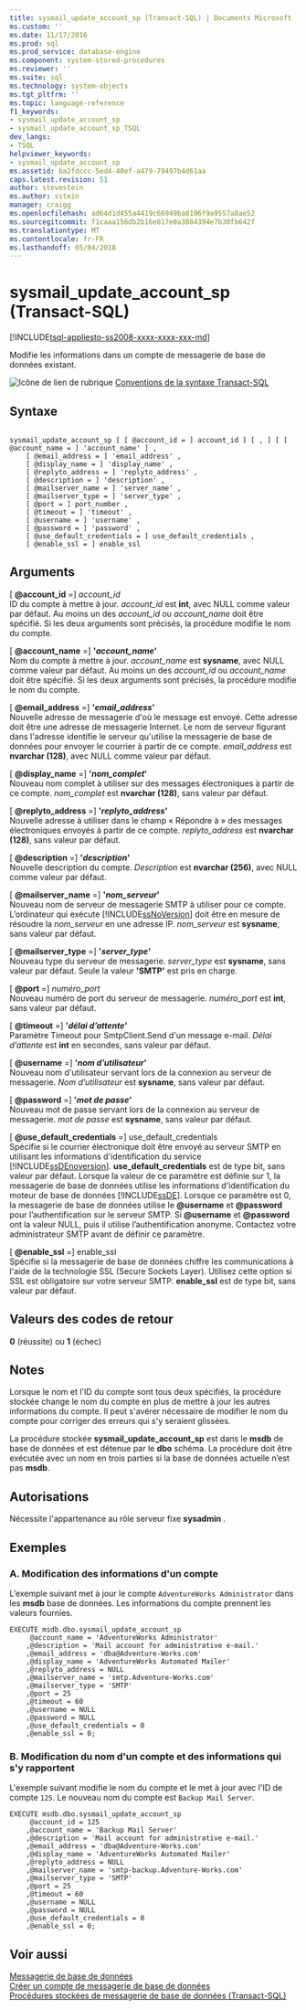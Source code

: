 ```yaml
---
title: sysmail_update_account_sp (Transact-SQL) | Documents Microsoft
ms.custom: ''
ms.date: 11/17/2016
ms.prod: sql
ms.prod_service: database-engine
ms.component: system-stored-procedures
ms.reviewer: ''
ms.suite: sql
ms.technology: system-objects
ms.tgt_pltfrm: ''
ms.topic: language-reference
f1_keywords:
- sysmail_update_account_sp
- sysmail_update_account_sp_TSQL
dev_langs:
- TSQL
helpviewer_keywords:
- sysmail_update_account_sp
ms.assetid: ba2fdccc-5ed4-40ef-a479-79497b4d61aa
caps.latest.revision: 51
author: stevestein
ms.author: sstein
manager: craigg
ms.openlocfilehash: ad64d1d455a4419c66949ba0196f9a9557a8ae52
ms.sourcegitcommit: f1caaa156db2b16e817e0a3884394e7b30fb642f
ms.translationtype: MT
ms.contentlocale: fr-FR
ms.lasthandoff: 05/04/2018
---
```

# <a name="sysmailupdateaccountsp-transact-sql"></a>sysmail_update_account_sp (Transact-SQL)
[!INCLUDE[tsql-appliesto-ss2008-xxxx-xxxx-xxx-md](../../includes/tsql-appliesto-ss2008-xxxx-xxxx-xxx-md.md)]

  Modifie les informations dans un compte de messagerie de base de données existant.  
 
 
 ![Icône de lien de rubrique](../../database-engine/configure-windows/media/topic-link.gif "Icône lien de rubrique") [Conventions de la syntaxe Transact-SQL](../../t-sql/language-elements/transact-sql-syntax-conventions-transact-sql.md)  
  
## <a name="syntax"></a>Syntaxe  
  
```  
  
sysmail_update_account_sp [ [ @account_id = ] account_id ] [ , ] [ [ @account_name = ] 'account_name' ] ,  
    [ @email_address = ] 'email_address' ,   
    [ @display_name = ] 'display_name' ,   
    [ @replyto_address = ] 'replyto_address' ,  
    [ @description = ] 'description' ,   
    [ @mailserver_name = ] 'server_name' ,   
    [ @mailserver_type = ] 'server_type' ,   
    [ @port = ] port_number ,   
    [ @timeout = ] 'timeout' ,  
    [ @username = ] 'username' ,  
    [ @password = ] 'password' ,  
    [ @use_default_credentials = ] use_default_credentials ,  
    [ @enable_ssl = ] enable_ssl   
```  
  
## <a name="arguments"></a>Arguments  
 [ **@account_id** =] *account_id*  
 ID du compte à mettre à jour. *account_id* est **int**, avec NULL comme valeur par défaut. Au moins un des *account_id* ou *account_name* doit être spécifié. Si les deux arguments sont précisés, la procédure modifie le nom du compte.  
  
 [ **@account_name** =] **'***account_name***'**  
 Nom du compte à mettre à jour. *account_name* est **sysname**, avec NULL comme valeur par défaut. Au moins un des *account_id* ou *account_name* doit être spécifié. Si les deux arguments sont précisés, la procédure modifie le nom du compte.  
  
 [ **@email_address** =] **'***email_address***'**  
 Nouvelle adresse de messagerie d'où le message est envoyé. Cette adresse doit être une adresse de messagerie Internet. Le nom de serveur figurant dans l'adresse identifie le serveur qu'utilise la messagerie de base de données pour envoyer le courrier à partir de ce compte. *email_address* est **nvarchar (128)**, avec NULL comme valeur par défaut.  
  
 [ **@display_name** =] **'***nom_complet***'**  
 Nouveau nom complet à utiliser sur des messages électroniques à partir de ce compte. *nom_complet* est **nvarchar (128)**, sans valeur par défaut.  
  
 [ **@replyto_address** =] **'***replyto_address***'**  
 Nouvelle adresse à utiliser dans le champ « Répondre à » des messages électroniques envoyés à partir de ce compte. *replyto_address* est **nvarchar (128)**, sans valeur par défaut.  
  
 [ **@description** =] **'***description***'**  
 Nouvelle description du compte. *Description* est **nvarchar (256)**, avec NULL comme valeur par défaut.  
  
 [ **@mailserver_name** =] **'***nom_serveur***'**  
 Nouveau nom de serveur de messagerie SMTP à utiliser pour ce compte. L’ordinateur qui exécute [!INCLUDE[ssNoVersion](../../includes/ssnoversion-md.md)] doit être en mesure de résoudre la *nom_serveur* en une adresse IP. *nom_serveur* est **sysname**, sans valeur par défaut.  
  
 [ **@mailserver_type** =] **'***server_type***'**  
 Nouveau type du serveur de messagerie. *server_type* est **sysname**, sans valeur par défaut. Seule la valeur **'SMTP'** est pris en charge.  
  
 [ **@port** =] *numéro_port*  
 Nouveau numéro de port du serveur de messagerie. *numéro_port* est **int**, sans valeur par défaut.  
  
 [ **@timeout** =] **'***délai d’attente***'**  
 Paramètre Timeout pour SmtpClient.Send d'un message e-mail. *Délai d’attente* est **int** en secondes, sans valeur par défaut.  
  
 [ **@username** =] **'***nom d’utilisateur***'**  
 Nouveau nom d'utilisateur servant lors de la connexion au serveur de messagerie. *Nom d’utilisateur* est **sysname**, sans valeur par défaut.  
  
 [ **@password** =] **'***mot de passe***'**  
 Nouveau mot de passe servant lors de la connexion au serveur de messagerie. *mot de passe* est **sysname**, sans valeur par défaut.  
  
 [ **@use_default_credentials** =] use_default_credentials  
 Spécifie si le courrier électronique doit être envoyé au serveur SMTP en utilisant les informations d'identification du service [!INCLUDE[ssDEnoversion](../../includes/ssdenoversion-md.md)]. **use_default_credentials** est de type bit, sans valeur par défaut. Lorsque la valeur de ce paramètre est définie sur 1, la messagerie de base de données utilise les informations d'identification du moteur de base de données [!INCLUDE[ssDE](../../includes/ssde-md.md)]. Lorsque ce paramètre est 0, la messagerie de base de données utilise le **@username** et **@password** pour l’authentification sur le serveur SMTP. Si **@username** et **@password** ont la valeur NULL, puis il utilise l’authentification anonyme. Contactez votre administrateur SMTP avant de définir ce paramètre.  
  
 [ **@enable_ssl** =] enable_ssl  
 Spécifie si la messagerie de base de données chiffre les communications à l'aide de la technologie SSL (Secure Sockets Layer). Utilisez cette option si SSL est obligatoire sur votre serveur SMTP. **enable_ssl** est de type bit, sans valeur par défaut.  
  
## <a name="return-code-values"></a>Valeurs des codes de retour  
 **0** (réussite) ou **1** (échec)  
  
## <a name="remarks"></a>Notes  
 Lorsque le nom et l'ID du compte sont tous deux spécifiés, la procédure stockée change le nom du compte en plus de mettre à jour les autres informations du compte. Il peut s'avérer nécessaire de modifier le nom du compte pour corriger des erreurs qui s'y seraient glissées.  
  
 La procédure stockée **sysmail_update_account_sp** est dans le **msdb** de base de données et est détenue par le **dbo** schéma. La procédure doit être exécutée avec un nom en trois parties si la base de données actuelle n’est pas **msdb**.  
  
## <a name="permissions"></a>Autorisations  
 Nécessite l'appartenance au rôle serveur fixe **sysadmin** .  
  
## <a name="examples"></a>Exemples  
  
### <a name="a-changing-the-information-for-an-account"></a>A. Modification des informations d'un compte  
 L’exemple suivant met à jour le compte `AdventureWorks Administrator` dans les **msdb** base de données. Les informations du compte prennent les valeurs fournies.  
  
```  
EXECUTE msdb.dbo.sysmail_update_account_sp  
     @account_name = 'AdventureWorks Administrator'  
    ,@description = 'Mail account for administrative e-mail.'  
    ,@email_address = 'dba@Adventure-Works.com'  
    ,@display_name = 'AdventureWorks Automated Mailer'  
    ,@replyto_address = NULL  
    ,@mailserver_name = 'smtp.Adventure-Works.com'  
    ,@mailserver_type = 'SMTP'  
    ,@port = 25  
    ,@timeout = 60  
    ,@username = NULL  
    ,@password = NULL  
    ,@use_default_credentials = 0  
    ,@enable_ssl = 0;  
```  
  
### <a name="b-changing-the-name-of-an-account-and-the-information-for-an-account"></a>B. Modification du nom d'un compte et des informations qui s'y rapportent  
 L'exemple suivant modifie le nom du compte et le met à jour avec l'ID de compte `125`. Le nouveau nom du compte est `Backup Mail Server`.  
  
```  
EXECUTE msdb.dbo.sysmail_update_account_sp  
     @account_id = 125  
    ,@account_name = 'Backup Mail Server'  
    ,@description = 'Mail account for administrative e-mail.'  
    ,@email_address = 'dba@Adventure-Works.com'  
    ,@display_name = 'AdventureWorks Automated Mailer'  
    ,@replyto_address = NULL  
    ,@mailserver_name = 'smtp-backup.Adventure-Works.com'  
    ,@mailserver_type = 'SMTP'  
    ,@port = 25  
    ,@timeout = 60  
    ,@username = NULL  
    ,@password = NULL  
    ,@use_default_credentials = 0  
    ,@enable_ssl = 0;  
```  
  
## <a name="see-also"></a>Voir aussi  
 [Messagerie de base de données](../../relational-databases/database-mail/database-mail.md)   
 [Créer un compte de messagerie de base de données](../../relational-databases/database-mail/create-a-database-mail-account.md)   
 [Procédures stockées de messagerie de base de données &#40;Transact-SQL&#41;](../../relational-databases/system-stored-procedures/database-mail-stored-procedures-transact-sql.md)  
  
  
